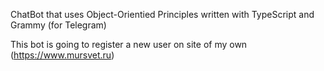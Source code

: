 ChatBot that uses Object-Orientied Principles written with TypeScript and Grammy (for Telegram)

This bot is going to register a new user on site of my own (https://www.mursvet.ru)
